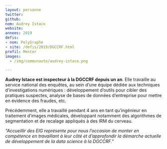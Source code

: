```yaml
---
layout: personne
twitter: 
github: 
nom: Audrey Istace
website:
annees: 2019
defis: 
- nom: PolyGraphe
- site: /defis/2019/DGCCRF.html
profil: Mentor
images:
  - /img/communaute/audrey-istace.png

---
```


**Audrey Istace est inspecteur à la DGCCRF depuis un an**. Elle travaille au service national des enquêtes, au sein d’une équipe dédiée aux techniques d’investigations numériques : développement d’outils pour cibler des pratiques suspectes, analyse de bases de données d’entreprise pour mettre en évidence des fraudes, etc. 

Précédemment, elle a travaillé pendant 4 ans en tant qu’ingénieur en traitement d’images médicales, développant notamment des algorithmes de segmentation et de recalage appliqués à des IRM du cerveau.

_"Accueillir des EIG représente pour nous l’occasion de monter en compétence en travaillant à leur côté et d’approfondir la démarche actuelle de développement de la data science à la DGCCRF."_
